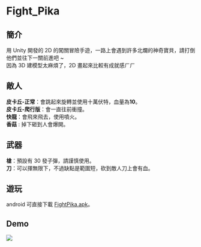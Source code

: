 # Fight_Pika

<h2>簡介</h2>
用 Unity 開發的 2D 的闖關冒險手遊，一路上會遇到許多北爛的神奇寶貝，請打倒他們並往下一關前進吧 ~
<br/>
因為 3D 建模型太麻煩了，2D 畫起來比較有成就感ㄏㄏ
<br/>

<h2>敵人</h2>
<b>皮卡丘-正常</b>：會跳起來旋轉並使用十萬伏特，血量為<b>10</b>。
<br/>
<b>皮卡丘-爬行版</b>：會一直往前衝撞。
<br/>
<b>快龍</b>：會飛來飛去，使用噴火。
<br/>
<b>香菇</b> : 掉下砸到人會爆開。

<h2>武器</h2>
<b>槍</b>：預設有 30 發子彈，請謹慎使用。
<br/>
<b>刀</b>：可以揮無限下，不過缺點是範圍短，砍到敵人刀上會有血。

<h2>遊玩</h2>
android 可直接下載 <a href = "https://github.com/tommygood/Fight_Pika/blob/master/FightPika.apk">FightPika.apk</a>。

<h2>Demo</h2>
<image src = "https://github.com/tommygood/Fight_Pika/blob/master/demo_first_stage.gif"></image>
